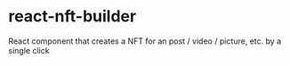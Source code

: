 # react-nft-builder
React component that creates a NFT for an post / video / picture, etc. by a single click

